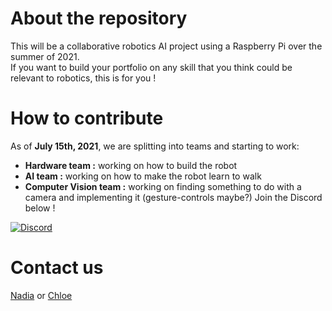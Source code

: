 # About the repository
This will be a collaborative robotics AI project using a Raspberry Pi over the summer of 2021.  
If you want to build your portfolio on any skill that you think could be relevant to robotics,
this is for you !  

# How to contribute
As of **July 15th, 2021**, we are splitting into teams and starting to work:  
- **Hardware team :** working on how to build the robot
- **AI team :** working on how to make the robot learn to walk 
- **Computer Vision team :** working on finding something to do with a camera and implementing it (gesture-controls maybe?)
Join the Discord below !
  
[![Discord](https://img.shields.io/static/v1?label=&logo=discord&logoColor=ffffff&color=7389D8&labelColor=6A7EC2&message=21%20members)](https://discord.gg/dFgaXGAGhH)  

# Contact us
[Nadia](https://github.com/nadiaenh) or [Chloe](https://github.com/cpappas18)
